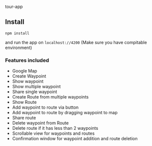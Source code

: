 tour-app


## Install

```
npm install
```
and run the app on `localhost://4200`
(Make sure you have compitable environment)

### Features included 

* Google Map
* Create Waypoint
* Show waypoint
* Show multiple waypoint
* Share single waypoint
* Create Route from multiple waypoints
* Show Route
* Add waypoint to route via button
* Add waypoint to route by dragging waypoint to map
* Share route 
* Delete waypoint from Route
* Delete route if it has less than 2 waypoints
* Scrollable view for waypoints and routes
* Confirmation window for waypoint addition and route deletion